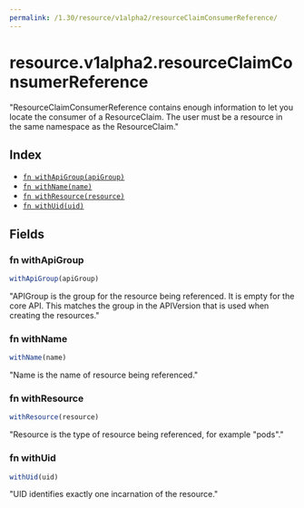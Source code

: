 ```yaml
---
permalink: /1.30/resource/v1alpha2/resourceClaimConsumerReference/
---
```


# resource.v1alpha2.resourceClaimConsumerReference

"ResourceClaimConsumerReference contains enough information to let you locate the consumer of a ResourceClaim. The user must be a resource in the same namespace as the ResourceClaim."

## Index

* [`fn withApiGroup(apiGroup)`](#fn-withapigroup)
* [`fn withName(name)`](#fn-withname)
* [`fn withResource(resource)`](#fn-withresource)
* [`fn withUid(uid)`](#fn-withuid)

## Fields

### fn withApiGroup

```ts
withApiGroup(apiGroup)
```

"APIGroup is the group for the resource being referenced. It is empty for the core API. This matches the group in the APIVersion that is used when creating the resources."

### fn withName

```ts
withName(name)
```

"Name is the name of resource being referenced."

### fn withResource

```ts
withResource(resource)
```

"Resource is the type of resource being referenced, for example \"pods\"."

### fn withUid

```ts
withUid(uid)
```

"UID identifies exactly one incarnation of the resource."